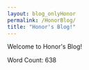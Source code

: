 ```yaml
---
layout: blog_onlyHonor
permalink: /HonorBlog/
title: "Honor's Blog!"
---
```


Welcome to Honor's Blog!

Word Count: 638
